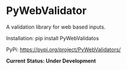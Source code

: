 # PyWebValidator

A validation library for web based inputs. 

Installation: pip install PyWebValidatos

PyPi: https://pypi.org/project/PyWebValidators/

**Current Status: Under Development**
